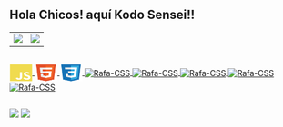 ## Hola Chicos! aquí Kodo Sensei!!
<div align="center">
  <a href="https://github.com/kodosensei">
    <table>
  <tr>
    <td valign="top">
  <img height="180em" src="https://github-readme-stats.vercel.app/api?username=kodosensei&show_icons=true&theme=dracula&include_all_commits=true&count_private=true"/>
    </td>
        <td valign="top">
  <img height="180em" src="https://github-readme-stats.vercel.app/api/top-langs/?username=kodosensei&layout=compact&langs_count=7&theme=dracula"/>
    </td>
    </table>
</div>
<div style="display: inline_block"><br>
  <img align="center" alt="Rafa-Js" height="30" width="40" src="https://raw.githubusercontent.com/devicons/devicon/master/icons/javascript/javascript-plain.svg">
   <img align="center" alt="Rafa-HTML" height="30" width="40" src="https://raw.githubusercontent.com/devicons/devicon/master/icons/html5/html5-original.svg">
  <img align="center" alt="Rafa-CSS" height="30" width="40" src="https://raw.githubusercontent.com/devicons/devicon/master/icons/css3/css3-original.svg">
  <img align="center" alt="Rafa-CSS" height="50" width="40" src="https://cdn.jsdelivr.net/gh/devicons/devicon/icons/php/php-plain.svg">
  <img align="center" alt="Rafa-CSS" height="50" width="40" src="https://cdn.jsdelivr.net/gh/devicons/devicon/icons/java/java-original-wordmark.svg">
  <img align="center" alt="Rafa-CSS" height="100" width="50" src="https://cdn.jsdelivr.net/gh/devicons/devicon/icons/mysql/mysql-original-wordmark.svg">
  <img align="center" alt="Rafa-CSS" height="40" width="40" src="https://cdn.jsdelivr.net/gh/devicons/devicon/icons/postgresql/postgresql-original-wordmark.svg">
  <img align="center" alt="Rafa-CSS" height="40" width="40" src="https://cdn.jsdelivr.net/gh/devicons/devicon/icons/microsoftsqlserver/microsoftsqlserver-plain-wordmark.svg">
  
 <!---
   <img align="center" alt="Rafa-Ts" height="30" width="40" src="https://raw.githubusercontent.com/devicons/devicon/master/icons/typescript/typescript-plain.svg">
  <img align="center" alt="Rafa-React" height="30" width="40" src="https://raw.githubusercontent.com/devicons/devicon/master/icons/react/react-original.svg">
 
  <img align="center" alt="Rafa-Python" height="30" width="40" src="https://raw.githubusercontent.com/devicons/devicon/master/icons/python/python-original.svg">
  <img align="center" alt="Rafa-Csharp" height="30" width="40" src="https://raw.githubusercontent.com/devicons/devicon/master/icons/csharp/csharp-original.svg">
  --->
  
  <!---
  <img align="right" alt="Rafa-pic" height="150" style="border-radius:50px;" src="https://media.discordapp.net/attachments/639956127056134178/890373478988013628/Publicacoes_Instagram_1_1.png?width=676&height=676">
--->
 
</div>
  
  ##
 
<div> 
  <a href="https://www.youtube.com/channel/UCGlYy2VYNOTOUswHA_qDqJQ" target="_blank"><img src="https://img.shields.io/badge/YouTube-FF0000?style=for-the-badge&logo=youtube&logoColor=white" target="_blank"></a>
  <a href="https://www.instagram.com/kodoosensei/" target="_blank"><img src="https://img.shields.io/badge/-Instagram-%23E4405F?style=for-the-badge&logo=instagram&logoColor=white" target="_blank"></a>
  
 </div> 


    
 

